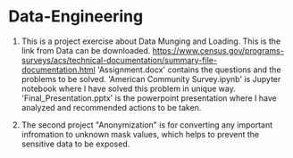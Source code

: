 # Data-Engineering
1. This is a project exercise about Data Munging and Loading.
This is the link from Data can be downloaded.
https://www.census.gov/programs-surveys/acs/technical-documentation/summary-file-documentation.html
'Assignment.docx' contains the questions and the problems to be solved.
'American Community Survey.ipynb' is Jupyter notebook where I have solved this problem in unique way.
'Final_Presentation.pptx' is the powerpoint presentation where I have analyzed and recommended actions to be taken.

2. The second project "Anonymization" is for converting any important infromation to unknown mask values, which helps to prevent the sensitive data to be exposed.
